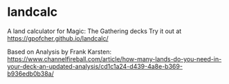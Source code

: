 # landcalc
A land calculator for Magic: The Gathering decks
Try it out at https://gpofcher.github.io/landcalc/

Based on Analysis by Frank Karsten: https://www.channelfireball.com/article/how-many-lands-do-you-need-in-your-deck-an-updated-analysis/cd1c1a24-d439-4a8e-b369-b936edb0b38a/
